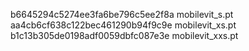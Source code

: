 b6645294c5274ee3fa6be796c5ee2f8a  mobilevit_s.pt
aa4cb6cf638c122bec461290b94f9c9e  mobilevit_xs.pt
b1c13b305de0198adf0059dbfc087e3e  mobilevit_xxs.pt
